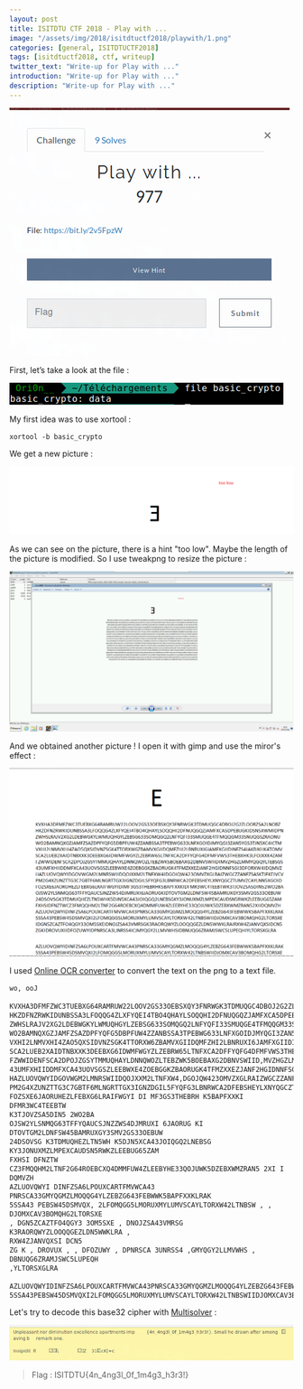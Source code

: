 ```yaml
---
layout: post
title: ISITDTU CTF 2018 - Play with ...
image: "/assets/img/2018/isitdtuctf2018/playwith/1.png"
categories: [general, ISITDTUCTF2018]
tags: [isitdtuctf2018, ctf, writeup]
twitter_text: "Write-up for Play with ..."
introduction: "Write-up for Play with ..."
description: "Write-up for Play with ..."
---
```


![](/assets/img/2018/isitdtuctf2018/playwith/1.png)

First, let’s take a look at the file :

![](/assets/img/2018/isitdtuctf2018/playwith/2.png)

My first idea was to use xortool :

```
xortool -b basic_crypto
```

We get a new picture : 

![](/assets/img/2018/isitdtuctf2018/playwith/3.png)

As we can see on the picture, there is a hint "too low". Maybe the length of the picture is modified. So I use tweakpng to resize the picture :

![](/assets/img/2018/isitdtuctf2018/playwith/4.png)

And we obtained another picture ! I open it with gimp and use the miror's effect :

![](/assets/img/2018/isitdtuctf2018/playwith/5.png)


I used [Online OCR converter](http://www.free-online-ocr.com/) to convert the text on the png to a text file.

```
wo, ooJ

KVXHA3DFMFZWC3TUEBXG64RAMRUW22LOOV2GS33OEBSXQY3FNRWGK3TDMUQGC4DBOJ2G2ZLOORZSA2LNOBZ
HKZDFNZRWKIDUNBSSA3LFOQQG4ZLXFYQEI4TBO4QHAYLSOQQHI2DFNUQGQZJAMFXCA5DPEBUGKIDSN5XWMIDPN
ZWHSLRAJV2XG2LDEBWGKYLWMUQHGYLZEBSG633SOMQGQ2LNFYQFI33SMUQGE4TFMQQGM33SNUQGSZRAONU
WO2BAMNQXGZJAMFZSAZDPFYQFG5DBPFUW4ZZANBSSA3TPEBWG633LNFXGOIDJMYQGI3ZAN5YGS3TJN5XC4ICTM
VXHI2LNMVXHI4ZAO5QXSIDVNZSGK4TTORXW6ZBAMVXGIIDQMFZHI2LBNRUXI6JAMFXGIIDINFZS4IAKBJKHK4TOMV
SCA2LUEB2XAIDTNBXXK3DEEBXG6IDWMFWGYZLZEBRW65LTNFXCA2DFFYQFG4DFMFVWS3THEBXHK3LFOJXXK4ZAM
FZWWIDENFSCA2DPOJZGSYTMMUQHAYLDNNQWOZLTEBZWK5BOEBAXG2DBNVSWIID,MVZHGZLMMYQGQYLTEBSGS
43UMFXHIIDDMFXCA43UOVSGSZLEEBWXE4ZOEBGGKZBAORUGK4TFMZXXEZJANF2HGIDNNFSGI3DFORXW4IDQMVZ
HAZLUOVQWYIDGOVWGM2LMNRSWIIDQOJXXM2LTNFXW4,DGOJQW423OMVZXGLRAIZWGCZZANFZSASKTJFKEIVCV
PM2G4XZUNZTTG3C7GBTF6MLNGRTTGX3IGNZDGIL5FYQFG3LBNRWCA2DFEBSHEYLXNYQGCZTUMVZCAYLNN5XGOID
FOZSXE6JAORUHEZLFEBXG6LRAIFWGYI DI MF3GS3THEBRH K5BAPFXXKI DFMR3WC4TEEBTW 
K3TJOVZSA5DIN5 2WO2BA
OJSW2YLSNMQG63TFFYQAUCSJNZZWS4DJMRUXI 6JAORUG KI 
DTOVTGM2LDNFSW45BAMRUXGY3SMV2GS33OEBUW
24DSOVSG K3TDMUQHEZLTN5WH K5DJN5XCA43JOIQGQ2LNEBSG 
KY3JONUXMZLMPEXCAUDSN5RWKZLEEBUG65ZAM
FXHSI DFNZTW CZ3FMQQHM2LTNF2G64ROEBCXQ4DMMFUW4ZLEEBYHE33QOJUWK5DZEBXWMZRAN5 2XI I 
DQMVZH
AZLUOVQWYI DINFZSA6LPOUXCARTFMVWCA43 
PNRSCA33GMYQGMZLMOQQG4YLZEBZG643FEBWWK5BAPFXXKLRAK
5SSA43 PEBSW45DSMVQX, 2LFOMQGG5LMORUXMYLUMVSCAYLTORXW42LTNBSW , , 
DJOMXCAV3BOMQHG2LTORSXE
, DGN5ZCAZTFO4QGY3 3OM5SXE , DNOJZSA43VMRSG K3RAORQWYZLOOQQGEZLDN5WWKLRA , 
RXW4ZJANVQXSI DCN5
ZG K , DROVUX , , DFOZUWY , DPNRSCA 3UNRSS4 ,GMYQGY2LLMVWHS , DBNUQG6ZRAMJSWC5LUPEQH 
,YLTORSXGLRA

AZLUOVQWYIDINFZSA6LPOUXCARTFMVWCA43PNRSCA33GMYQGMZLMOQQG4YLZEBZG643FEBWWK5BAPFXXKLRAK
5SSA43PEBSW45DSMVQXI2LFOMQGG5LMORUXMYLUMVSCAYLTORXW42LTNBSWIIDJOMXCAV3BOMQHG2LTORSXE
```

Let's try to decode this base32 cipher with [Multisolver](https://geocaching.dennistreysa.de/multisolver/) :


![](/assets/img/2018/isitdtuctf2018/playwith/6.png)



> Flag : ISITDTU{4n_4ng3l_0f_1m4g3_h3r3!}